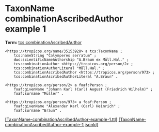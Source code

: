 # TaxonName combinationAscribedAuthor example 1


**Term:** [tcs:combinationAscribedAuthor](/terms/#tcs_combinationascribedauthor)


```turtle
<https://tropicos.org/name/35153928> a tcs:TaxonName ;
    tcs:nameString "Calymperes serratum" ;
    dwc:scientificNameAuthorship "A.Braun ex Müll.Hal." ;
    tcs:combinationAuthor <https://tropicos.org/person/2> ;
    tcs:combinationAuthorLiteral "Müll.Hal." ;
    tcs:combinationAscribedAuthor <https://tropicos.org/person/973> ;
    tcs:combinationAscribedAuthorLiteral "A.Braun" .

<https://tropicos.org/person/2> a foaf:Person ;
    foaf:givenName "Johann Karl (Carl) August (Friedrich Wilhelm)" ;
    foaf:surname "Müller" .

<https://tropicos.org/person/973> a foaf:Person ;
    foaf:givenName "Alexander Karl (Carl) Heinrich" ;
    foaf:surname "Braun" .
```

[&#91;TaxonName-combinationAscribedAuthor-example-1.ttl&#93;](https://github.com/tdwg/tcs2/blob/master/examples/TaxonName-combinationAscribedAuthor-example-1.ttl)&nbsp;[&#91;TaxonName-combinationAscribedAuthor-example-1.jsonld&#93;](https://github.com/tdwg/tcs2/blob/master/examples/TaxonName-combinationAscribedAuthor-example-1.jsonld)

